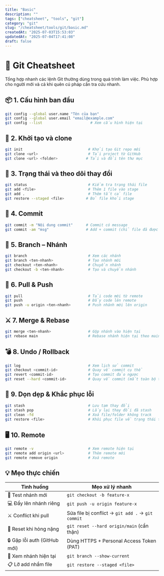 ```yaml
---
title: "Basic"
description: ""
tags: ["cheatsheet", "tools", "git"]
category: "git"
slug: "/cheatsheet/tools/git/basic.md"
createdAt: "2025-07-03T15:53:03"
updatedAt: "2025-07-04T17:41:08"
draft: false
---
```


# 🧩 Git Cheatsheet

Tổng hợp nhanh các lệnh Git thường dùng trong quá trình làm việc. Phù hợp cho người mới và cả khi quên cú pháp cần tra cứu nhanh.

## 📦 1. Cấu hình ban đầu

```bash
git config --global user.name "Tên của bạn"
git config --global user.email "email@example.com"
git config --list                      # Xem cấu hình hiện tại
```

## 📁 2. Khởi tạo và clone

```bash
git init                              # Khởi tạo Git repo mới
git clone <url>                       # Tải project từ GitHub
git clone <url> <folder>             # Tải và đổi tên thư mục
```

## 📄 3. Trạng thái và theo dõi thay đổi

```bash
git status                            # Kiểm tra trạng thái file
git add <file>                        # Thêm 1 file vào stage
git add .                             # Thêm tất cả file
git restore --staged <file>          # Bỏ file khỏi stage
```

## 💾 4. Commit

```bash
git commit -m "Nội dung commit"      # Commit có message
git commit -am "msg"                 # Add + commit (chỉ file đã được track)
```

## 🌿 5. Branch – Nhánh

```bash
git branch                            # Xem các nhánh
git branch <ten-nhanh>                # Tạo nhánh mới
git checkout <ten-nhanh>              # Chuyển nhánh
git checkout -b <ten-nhanh>           # Tạo và chuyển nhánh
```

## 🔄 6. Pull & Push

```bash
git pull                              # Tải code mới từ remote
git push                              # Đẩy code lên remote
git push -u origin <ten-nhanh>        # Push nhánh mới lên origin
```

## ⚔️ 7. Merge & Rebase

```bash
git merge <ten-nhanh>                 # Gộp nhánh vào hiện tại
git rebase main                       # Rebase nhánh hiện tại theo main
```

## 💣 8. Undo / Rollback

```bash
git log                               # Xem lịch sử commit
git checkout <commit-id>              # Quay về commit cụ thể
git revert <commit-id>                # Tạo commit đảo ngược
git reset --hard <commit-id>          # Quay về commit (mất toàn bộ thay đổi)
```

## 🧹 9. Dọn dẹp & Khắc phục lỗi

```bash
git stash                             # Lưu tạm thay đổi
git stash pop                         # Lấy lại thay đổi đã stash
git clean -fd                         # Xoá file/folder không track
git restore <file>                    # Khôi phục file về trạng thái trước
```

## 🖥️ 10. Remote

```bash
git remote -v                         # Xem remote hiện tại
git remote add origin <url>           # Thêm remote mới
git remote remove origin              # Xoá remote
```

## 💡 Mẹo thực chiến

| Tình huống                   | Mẹo xử lý nhanh                                   |
| ---------------------------- | ------------------------------------------------- |
| 🧪 Test nhánh mới            | `git checkout -b feature-x`                       |
| 💻 Đẩy lên nhánh riêng       | `git push -u origin feature-x`                    |
| ⚔️ Conflict khi pull         | Sửa file bị conflict → `git add .` → `git commit` |
| 🧼 Reset khi hỏng nặng       | `git reset --hard origin/main` (cẩn thận)         |
| 🔒 Gặp lỗi auth (GitHub mới) | Dùng HTTPS + Personal Access Token (PAT)          |
| 🔁 Xem nhánh hiện tại        | `git branch --show-current`                       |
| 📋 Lỡ add nhầm file          | `git restore --staged <file>`                     |
